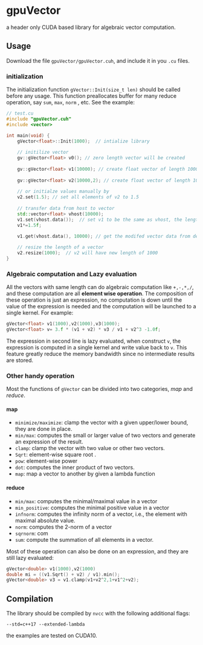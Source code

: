 # gpuVector
a header only CUDA based  library for algebraic vector computation.



## Usage

Download the file `gpuVector/gpuVector.cuh`,  and include it in you `.cu` files.



### initialization

The initialization function `gVector::Init(size_t len)` should be called before any usage. This function preallocates buffer for many reduce operation, say `sum`, `max`, `norm` , etc.  See the example:

```cpp
// test.cu
#include "gpuVector.cuh"
#include <vector>

int main(void) {
    gVector<float>::Init(1000);  // intialize library
    
    // initilize vector
    gv::gVector<float> v0(); // zero length vector will be created 
    
    gv::gVector<float> v1(10000); // create float vector of length 10000, default value is 0
    
    gv::gVector<float> v2(10000,2); // create float vector of length 10000, set default value to 2.f
    
    // or initialze values manually by
    v2.set(1.5); // set all elements of v2 to 1.5 
    
    // transfer data from host to vector
    std::vector<float> vhost(10000);
    v1.set(vhost.data());  // set v1 to be the same as vhost, the length of vhost must not be less than length of v1
    v1*=1.5f; 
    
    v1.get(vhost.data(), 10000); // get the modifed vector data from device

    // resize the length of a vector
    v2.resize(1000);  // v2 will have new length of 1000
}

```

### 

### Algebraic computation and Lazy evaluation

All the vectors with same length can do algebraic computation like `+,-,*,/`, and these computation are all **element wise operation**. The composition of these operation is just an expression, no computation is down until the value of the expression is needed and the computation will be launched to a single kernel. For example:

```cpp
gVector<float> v1(1000),v2(1000),v3(1000);
gVector<float> v= 3.f * (v1 + v2) * v3 / v1 + v2^3 -1.0f;  
```

The expression in second line is lazy evaluated,  when construct `v`, the expression is computed in a single kernel and write value back to `v`. This feature greatly reduce the memory bandwidth since no intermediate results are stored.



### Other handy operation

Most the functions of `gVector`  can be divided into two categories, *map* and *reduce*. 

#### map

* `minimize/maximize`: clamp the vector with a given upper/lower bound, they are done in place.
* `min/max`: computes the small or larger value of two vectors and generate an expression of the result.
* `clamp`: clamp the vector with two value or other two vectors.
* `Sqrt`: element-wise square root .
* `pow`: element-wise power
* `dot`: computes the inner product of two vectors.
* `map`:  map a vector to another by given a lambda function



#### reduce 

* `min/max`: computes the minimal/maximal value in a vector
* `min_positive`: computes the minimal positive value in a vector
* `infnorm`: computes the infinity norm of a vector, i.e., the element with maximal absolute value.
* `norm`: computes the 2-norm of a vector
* `sqrnorm`: com
* `sum`: compute the summation of all elements in a vector.

Most of these operation can also be done on an expression, and they are still lazy evaluated:

```cpp
gVector<double> v1(1000),v2(1000)
double mi = ((v1.Sqrt() + v2) / v1).min();
gVector<double> v3 = v1.clamp(v1+v2^2,1+v1^2+v2);
```



## Compilation

The library should be compiled by `nvcc` with the following additional flags:

```shell
--std=c++17 --extended-lambda 
```

the examples are tested on CUDA10.

